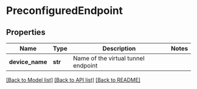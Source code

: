 # PreconfiguredEndpoint

## Properties
Name | Type | Description | Notes
------------ | ------------- | ------------- | -------------
**device_name** | **str** | Name of the virtual tunnel endpoint | 

[[Back to Model list]](../README.md#documentation-for-models) [[Back to API list]](../README.md#documentation-for-api-endpoints) [[Back to README]](../README.md)

